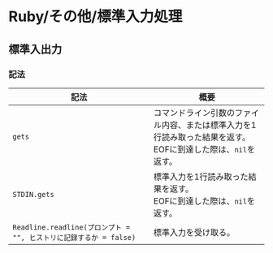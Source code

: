 # Ruby/その他/標準入力処理

## 標準入出力

### 記法

| 記法                                                         | 概要                                                         |
| ------------------------------------------------------------ | ------------------------------------------------------------ |
| `gets`                                                       | コマンドライン引数のファイル内容、または標準入力を1行読み取った結果を返す。<br />EOFに到達した際は、`nil`を返す。 |
| `STDIN.gets`                                                 | 標準入力を1行読み取った結果を返す。<br />EOFに到達した際は、`nil`を返す。 |
| `Readline.readline(プロンプト = "", ヒストリに記録するか = false)` | 標準入力を受け取る。                                         |

